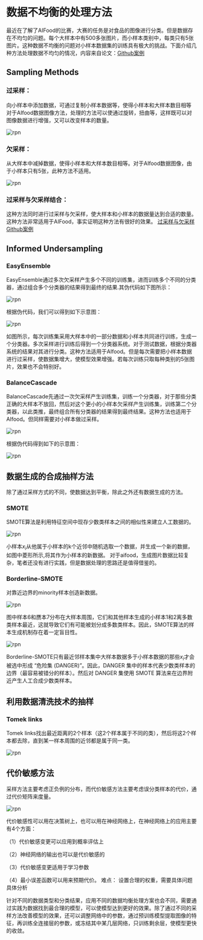 # 数据不均衡的处理方法
最近在了解了AIFood的比赛，大赛的任务是对食品的图像进行分类。但是数据存在不均匀的问题。每个大样本中有500多张图片，而小样本类别中，每类只有5张图片。这种数据不均衡的问题对小样本数据集的训练具有极大的挑战。下面介绍几种方法处理数据不均匀的情况，内容来自论文：[Github案例]( https://github.com/ufoym/imbalanced-dataset-sampler)
## Sampling Methods 
### 过采样：
向小样本中添加数据，可通过复制小样本数据等，使得小样本和大样本数目相等
对于AIfood数据图像方法，处理的方法可以使通过旋转，扭曲等，这样既可以对图像数据进行增强，又可以改变样本的数量。

![rpn](./oversampling.png)

### 欠采样：
从大样本中减掉数据，使得小样本和大样本数目相等。对于AIfood数据图像，由于小样本只有5张，此种方法不适用。

![rpn](./under-sampling.png)

### 过采样与欠采样结合：
这种方法同时进行过采样与欠采样，使大样本和小样本的数据量达到合适的数量。这种方法非常适用于AIFood，事实证明这种方法有很好的效果。
[过采样与欠采样Github案例]( https://github.com/ufoym/imbalanced-dataset-sampler)

## Informed Undersampling
### EasyEnsemble
EasyEnsemble通过多次欠采样产生多个不同的训练集，进而训练多个不同的分类器，通过组合多个分类器的结果得到最终的结果.其伪代码如下图所示：

![rpn](./easyensemble.png)

根据伪代码，我们可以得到如下示意图：

![rpn](./easy.png)

如图所示，每次训练集采用大样本中的一部分数据和小样本共同进行训练，生成一个分类器。多次采样进行训练后得到一个分类器系统。对于测试数据，根据分类器系统的结果对其进行分类。这种方法适用于AIfood。但是每次需要把小样本数据进行过采样，使数据集增大，使模型效果增强。若每次训练只取每种类别的5张图片，效果也不会特别好。
### BalanceCascade
BalanceCascade先通过一次欠采样产生训练集，训练一个分类器，对于那些分类正确的大样本不放回，然后对这个更小的小样本欠采样产生训练集，训练第二个分类器，以此类推，最终组合所有分类器的结果得到最终结果。这种方法也适用于AIfood。但同样需要对小样本做过采样。

![rpn](./BalanceCascade.png)

根据伪代码得到如下的示意图：

![rpn](./balancecascade示意图.png)
## 数据生成的合成抽样方法
除了通过采样方式的不同，使数据达到平衡，除此之外还有数据生成的方法。
### SMOTE
SMOTE算法是利用特征空间中现存少数类样本之间的相似性来建立人工数据的。

![rpn](./smote.png)

小样本$x_i$从他属于小样本的k个近邻中随机选取一个数据，并生成一个新的数据，如图中菱形所示,将其作为小样本的新数据。
对于aifood，生成图片数据比较复杂，笔者还没有进行实践，但是数据处理的思路还是值得借鉴的。
### Borderline-SMOTE
对靠近边界的minority样本创造新数据。

![rpn](./Borderline-SMOTE.png)

图中样本6和赝本7分布在大样本周围，它们和其他样本生成的小样本1和2离多数类样本最近，这就导致它们有可能被划分成多数类样本。因此，SMOTE算法的样本生成机制存在着一定盲目性。

![rpn](./B-smote.png)

Borderline-SMOTE只有最近邻样本集中大样本数据多于小样本数据的那些$x_i$才会被选中形成 “危险集 (DANGER)”。因此，DANGER 集中的样本代表少数类样本的边界（最容易被错分的样本）。然后对 DANGER 集使用 SMOTE 算法来在边界附近产生人工合成少数类样本。

## 利用数据清洗技术的抽样
### Tomek links
Tomek links找出最近距离的2个样本（这2个样本属于不同的类），然后将这2个样本都去除，直到某一样本周围的近邻都是属于同一类。

![rpn](./tomk.png)

## 代价敏感方法
采样方法主要考虑正负例的分布，而代价敏感方法主要考虑误分类样本的代价，通过代价矩阵来度量。

![rpn](./代价敏感.png)

代价敏感性可以用在决策树上，也可以用在神经网络上，在神经网络上的应用主要有4个方面：

（1）代价敏感变更可以应用到概率评估上

（2）神经网络的输出也可以是代价敏感的

（3）代价敏感变更适用于学习参数

（4）最小误差函数可以用来预期代价。
难点：
   设置合理的权重，需要具体问题具体分析


针对不同的数据类型和分类结果，应用不同的数据均衡处理方案也会不同，需要通过实践为数据找到最合理的模型，可以使模型达到更好的效果。除了通过不同的采样方法改善模型的效果，还可以调整网络中的参数，通过预训练模型提取图像的特征，再训练全连接层的参数，或冻结其中某几层网络，只训练剩余层，使模型更快的收敛。